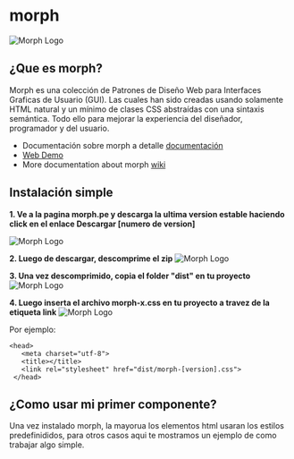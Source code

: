 # morph

![Morph Logo](https://image.ibb.co/iqOQ7F/morph_logo_mini_fw.png)

## ¿Que es morph?

Morph es una colección de Patrones de Diseño Web para Interfaces Graficas de Usuario (GUI). Las cuales han sido creadas usando solamente HTML natural y un mínimo de clases CSS abstraídas con una sintaxis semántica. Todo ello para mejorar la experiencia del diseñador, programador y del usuario.

- Documentación sobre morph a detalle [documentación](https://github.com/techfano/morph/wiki/Morph-fundamentos)
- [Web Demo](https://morph-60313.firebaseapp.com/)
- More documentation about morph [wiki](https://github.com/techfano/morph/wiki/Soon-in-English)

## Instalación simple

**1. Ve a la pagina morph.pe y descarga la ultima version estable haciendo click en el enlace Descargar [numero de version]**

![Morph Logo](https://image.ibb.co/meMLLG/Descargacss.png)

**2. Luego de descargar, descomprime el zip**
![Morph Logo](https://image.ibb.co/d8v87w/Descomprimir.png)

**3. Una vez descomprimido, copia el folder "dist" en tu proyecto**
![Morph Logo](https://image.ibb.co/gUUAnw/Proyecto1.png)

**4. Luego inserta el archivo morph-x.css en tu proyecto a travez de la etiqueta link**
![Morph Logo](https://image.ibb.co/mrGefG/Proyecto2.png)

Por ejemplo:
 ``` [html]
 <head>
    <meta charset="utf-8">
    <title></title>
    <link rel="stylesheet" href="dist/morph-[version].css">
  </head>
 ```

## ¿Como usar mi primer componente?
 
Una vez instalado morph, la mayorua los elementos html usaran los estilos predefinididos, para otros casos aqui te mostramos un ejemplo de como trabajar algo simple.


